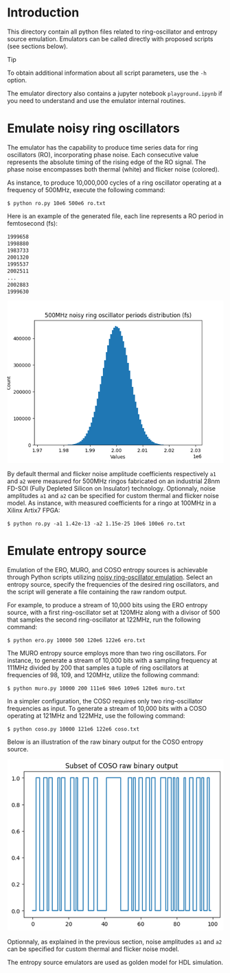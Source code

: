 # Introduction

This directory contain all python files related to ring-oscillator and entropy source emulation. Emulators can be called directly with proposed scripts (see sections below).

> [!TIP]
> To obtain additional information about all script parameters, use the `-h` option.

The emulator directory also contains a jupyter notebook `playground.ipynb` if you need to understand and use the emulator internal routines.

# Emulate noisy ring oscillators

The emulator has the capability to produce time series data for ring oscillators (RO), incorporating phase noise. Each consecutive value represents the absolute timing of the rising edge of the RO signal. The phase noise encompasses both thermal (white) and flicker noise (colored).

As instance, to produce 10,000,000 cycles of a ring oscillator operating at a frequency of 500MHz, execute the following command:

```
$ python ro.py 10e6 500e6 ro.txt
```

Here is an example of the generated file, each line represents a RO period in femtosecond (fs):

```
1999658
1998880
1983733
2001320
1995537
2002511
...
2002883
1999630
```

![500MHz noisy ring oscillator periods distribution (fs)](../images/rodistribution.png)

By default thermal and flicker noise amplitude coefficients respectively `a1` and `a2` were measured for 500MHz ringos fabricated on an industrial 28nm FD-SOI (Fully Depleted Silicon on Insulator) technology. Optionnaly, noise amplitudes `a1` and `a2` can be specified for custom thermal and flicker noise model. As instance, with measured coefficients for a ringo at 100MHz in a Xilinx Artix7 FPGA:

```
$ python ro.py -a1 1.42e-13 -a2 1.15e-25 10e6 100e6 ro.txt
```

# Emulate entropy source

Emulation of the ERO, MURO, and COSO entropy sources is achievable through Python scripts utilizing [noisy ring-oscillator emulation](#emulate-noisy-ring-oscillators). Select an entropy source, specify the frequencies of the desired ring oscillators, and the script will generate a file containing the raw random output.

For example, to produce a stream of 10,000 bits using the ERO entropy source, with a first ring-oscillator set at 120MHz along with a divisor of 500 that samples the second ring-oscillator at 122MHz, run the following command:

```
$ python ero.py 10000 500 120e6 122e6 ero.txt
```

The MURO entropy source employs more than two ring oscillators. For instance, to generate a stream of 10,000 bits with a sampling frequency at 111MHz divided by 200 that samples a tuple of ring oscillators at frequencies of 98, 109, and 120MHz, utilize the following command:

```
$ python muro.py 10000 200 111e6 98e6 109e6 120e6 muro.txt
```

In a simpler configuration, the COSO requires only two ring-oscillator frequencies as input. To generate a stream of 10,000 bits with a COSO operating at 121MHz and 122MHz, use the following command:

```
$ python coso.py 10000 121e6 122e6 coso.txt
```

Below is an illustration of the raw binary output for the COSO entropy source.

![An example of raw binary output for the COSO entropy source](../images/cosorawbinary.png)

Optionnaly, as explained in the previous section, noise amplitudes `a1` and `a2` can be specified for custom thermal and flicker noise model.

The entropy source emulators are used as golden model for HDL simulation.
